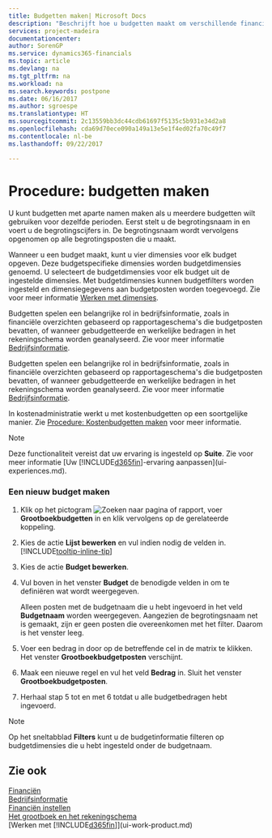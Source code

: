 ```yaml
---
title: Budgetten maken| Microsoft Docs
description: "Beschrijft hoe u budgetten maakt om verschillende financiële activiteiten te prognosticeren en dimensies toewijst voor bedrijfsinformatiedoeleinden."
services: project-madeira
documentationcenter: 
author: SorenGP
ms.service: dynamics365-financials
ms.topic: article
ms.devlang: na
ms.tgt_pltfrm: na
ms.workload: na
ms.search.keywords: postpone
ms.date: 06/16/2017
ms.author: sgroespe
ms.translationtype: HT
ms.sourcegitcommit: 2c13559bb3dc44cdb61697f5135c5b931e34d2a8
ms.openlocfilehash: cda69d70ece090a149a13e5e1f4ed02fa70c49f7
ms.contentlocale: nl-be
ms.lasthandoff: 09/22/2017

---
```

# <a name="how-to-create--budgets"></a>Procedure: budgetten maken
U kunt budgetten met aparte namen maken als u meerdere budgetten wilt gebruiken voor dezelfde perioden. Eerst stelt u de begrotingsnaam in en voert u de begrotingscijfers in. De begrotingsnaam wordt vervolgens opgenomen op alle begrotingsposten die u maakt.  

 Wanneer u een budget maakt, kunt u vier dimensies voor elk budget opgeven. Deze budgetspecifieke dimensies worden budgetdimensies genoemd. U selecteert de budgetdimensies voor elk budget uit de ingestelde dimensies. Met budgetdimensies kunnen budgetfilters worden ingesteld en dimensiegegevens aan budgetposten worden toegevoegd. Zie voor meer informatie [Werken met dimensies](finance-dimensions.md).

 Budgetten spelen een belangrijke rol in bedrijfsinformatie, zoals in financiële overzichten gebaseerd op rapportageschema's die budgetposten bevatten, of wanneer gebudgetteerde en werkelijke bedragen in het rekeningschema worden geanalyseerd. Zie voor meer informatie [Bedrijfsinformatie](bi.md).

 Budgetten spelen een belangrijke rol in bedrijfsinformatie, zoals in financiële overzichten gebaseerd op rapportageschema's die budgetposten bevatten, of wanneer gebudgetteerde en werkelijke bedragen in het rekeningschema worden geanalyseerd. Zie voor meer informatie [Bedrijfsinformatie](bi.md).

In kostenadministratie werkt u met kostenbudgetten op een soortgelijke manier. Zie [Procedure: Kostenbudgetten maken](finance-create-cost-budgets.md) voor meer informatie.    

 > [!NOTE]  
>   Deze functionaliteit vereist dat uw ervaring is ingesteld op **Suite**. Zie voor meer informatie [Uw [!INCLUDE[d365fin](includes/d365fin_md.md)]-ervaring aanpassen](ui-experiences.md).  

### <a name="to-create-a-new-budget"></a>Een nieuw budget maken  

1. Klik op het pictogram ![Zoeken naar pagina of rapport](media/ui-search/search_small.png "pictogram Zoeken naar pagina of rapport"), voer **Grootboekbudgetten** in en klik vervolgens op de gerelateerde koppeling.  
2. Kies de actie **Lijst bewerken** en vul indien nodig de velden in. [!INCLUDE[tooltip-inline-tip](includes/tooltip-inline-tip_md.md)]  
3. Kies de actie **Budget bewerken**.
4. Vul boven in het venster **Budget** de benodigde velden in om te definiëren wat wordt weergegeven.  

    Alleen posten met de budgetnaam die u hebt ingevoerd in het veld **Budgetnaam** worden weergegeven. Aangezien de begrotingsnaam net is gemaakt, zijn er geen posten die overeenkomen met het filter. Daarom is het venster leeg.  
5. Voer een bedrag in door op de betreffende cel in de matrix te klikken. Het venster **Grootboekbudgetposten** verschijnt.  
6. Maak een nieuwe regel en vul het veld **Bedrag** in. Sluit het venster **Grootboekbudgetposten**.  
7. Herhaal stap 5 tot en met 6 totdat u alle budgetbedragen hebt ingevoerd.  

> [!NOTE]  
>  Op het sneltabblad **Filters** kunt u de budgetinformatie filteren op budgetdimensies die u hebt ingesteld onder de budgetnaam.   

## <a name="see-also"></a>Zie ook
[Financiën](finance.md)  
[Bedrijfsinformatie](bi.md)  
[Financiën instellen](finance-setup-finance.md)  
[Het grootboek en het rekeningschema](finance-general-ledger.md)  
[Werken met [!INCLUDE[d365fin](includes/d365fin_md.md)]](ui-work-product.md)  

